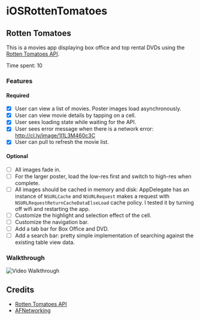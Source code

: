 # iOSRottenTomatoes

## Rotten Tomatoes

This is a movies app displaying box office and top rental DVDs using the [Rotten Tomatoes API](http://developer.rottentomatoes.com/docs/read/JSON).

Time spent: 10

### Features

#### Required

- [X] User can view a list of movies. Poster images load asynchronously.
- [X] User can view movie details by tapping on a cell.
- [X] User sees loading state while waiting for the API.
- [X] User sees error message when there is a network error: http://cl.ly/image/1l1L3M460c3C
- [X] User can pull to refresh the movie list.

#### Optional

- [ ] All images fade in.
- [ ] For the larger poster, load the low-res first and switch to high-res when complete.
- [ ] All images should be cached in memory and disk: AppDelegate has an instance of `NSURLCache` and `NSURLRequest` makes a request with `NSURLRequestReturnCacheDataElseLoad` cache policy. I tested it by turning off wifi and restarting the app.
- [ ] Customize the highlight and selection effect of the cell.
- [ ] Customize the navigation bar.
- [ ] Add a tab bar for Box Office and DVD.
- [ ] Add a search bar: pretty simple implementation of searching against the existing table view data.

### Walkthrough
![Video Walkthrough](http://i.imgur.com/9d4fXIm.gif)

Credits
---------
* [Rotten Tomatoes API](http://developer.rottentomatoes.com/docs/read/JSON)
* [AFNetworking](https://github.com/AFNetworking/AFNetworking)
